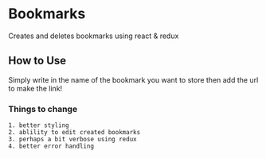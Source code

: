 # Bookmarks

Creates and deletes bookmarks using react & redux

## How to Use

Simply write in the name of the bookmark you want to store then add the url to make the link!

### Things to change

```
1. better styling
2. ablility to edit created bookmarks
3. perhaps a bit verbose using redux
4. better error handling
```